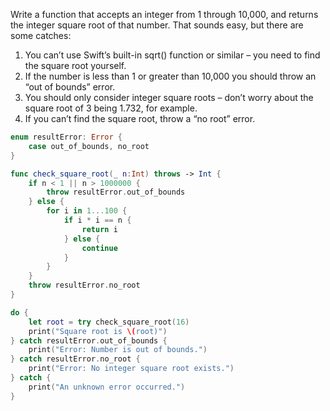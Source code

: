 Write a function that accepts an integer from 1 through 10,000, and returns the integer square root of that number. That sounds easy, but there are some catches: 

1. You can’t use Swift’s built-in sqrt() function or similar – you need to find the square root yourself.
2. If the number is less than 1 or greater than 10,000 you should throw an “out of bounds” error.
3. You should only consider integer square roots – don’t worry about the square root of 3 being 1.732, for example.
4. If you can’t find the square root, throw a “no root” error.


```Swift
enum resultError: Error {
    case out_of_bounds, no_root
}

func check_square_root(_ n:Int) throws -> Int {
    if n < 1 || n > 1000000 {
        throw resultError.out_of_bounds
    } else {
        for i in 1...100 {
            if i * i == n {
                return i
            } else {
                continue
            }
        }
    }
    throw resultError.no_root
}

do {
    let root = try check_square_root(16)
    print("Square root is \(root)")
} catch resultError.out_of_bounds {
    print("Error: Number is out of bounds.")
} catch resultError.no_root {
    print("Error: No integer square root exists.")
} catch {
    print("An unknown error occurred.")
}
```